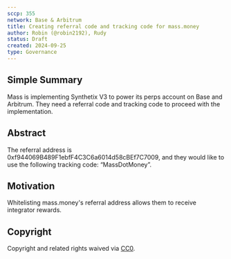 ```yaml
---
sccp: 355
network: Base & Arbitrum
title: Creating referral code and tracking code for mass.money
author: Robin (@robin2192), Rudy
status: Draft
created: 2024-09-25
type: Governance
---
```


## Simple Summary

Mass is implementing Synthetix V3 to power its perps account on Base and Arbitrum. They need a referral code and tracking code to proceed with the implementation.

## Abstract

The referral address is 0xf944069B489F1ebfF4C3C6a6014d58cBEf7C7009, and they would like to use the following tracking code: “MassDotMoney”.

## Motivation

Whitelisting mass.money's referral address allows them to receive integrator rewards.

## Copyright

Copyright and related rights waived via [CC0](https://creativecommons.org/publicdomain/zero/1.0/).
